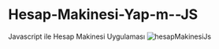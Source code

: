 # Hesap-Makinesi-Yap-m--JS
Javascript ile Hesap Makinesi Uygulaması
![hesapMakinesiJs](https://user-images.githubusercontent.com/40443652/202876020-1524a631-731e-4c30-a68d-26e49602013b.png)
